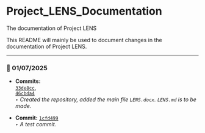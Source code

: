 # Project_LENS_Documentation
The documentation of Project LENS

This README will mainly be used to document changes in the documentation of Project LENS.

---

### 📅 01/07/2025

- **Commits:**  
  [`33de8cc`](https://github.com/Project_LENS_Documentation/commit/33de8cc7a69c50effcb3cd075dda0ef8b2efc137),  
  [`46cbda4`](https://github.com/Project_LENS_Documentation/commit/46cbda4cfc40f5f5b1e554fe8e29100ef47d4e65)  
  ‣ *Created the repository, added the main file `LENS.docx`. `LENS.md` is to be made.*

- **Commit:** [`1cfd499`](https://github.com/Project_LENS_Documentation/commit/1cfd4997bda158bbe80e468dabdfcca503f1db4b)  
  ‣ *A test commit.*
